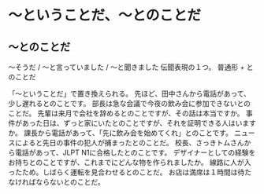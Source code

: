 # 〜ということだ、〜とのことだ


## 〜とのことだ
〜そうだ / 〜と言っていました / 〜と聞きました   伝聞表現の１つ。
普通形 + とのことだ

「〜ということだ」で置き換えられる。
先ほど、田中さんから電話があって、少し遅れるとのことです。
部長は急な会議で今夜の飲み会に参加できないとのことだ。
先輩は来月で会社を辞めるとのことですが、その話は本当ですか。
事件があった日は、ずっと家にいたとのことですが、それを証明できる人はいますか。
課長から電話があって、「先に飲み会を始めてくれ」とのことです。
ニュースによると先日の事件の犯人が捕まったとのことだ。
校長、さっきトムさんから電話があって、JLPT N1に合格したとのことです。
デザイナーとしての経験をお持ちとのことですが、これまでにどんな物を作られましたか。
線路に人が入ったため。しばらく運転を見合わせるとのことだ。
お店は満席は１時間は待たなければならないとのことだ。